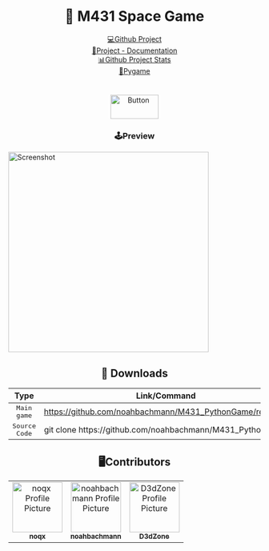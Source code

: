 <h1 align="center" style="font-weight: bold;">🚀 M431 Space Game</h1>

<p align="center">
    <a href="https://github.com/noahbachmann/M431_PythonGame">💻Github Project</a> <br>
    <a  href="https://repo-tracker.com/r/gh/noahbachmann/M431_PythonGame">📄Project - Documentation</a> <br>
    <a  href="https://repo-tracker.com/r/gh/noahbachmann/M431_PythonGame">📊Github Project Stats</a> <br>
    <a  href="https://www.pygame.org/wiki/GettingStarted">🐍Pygame</a> <br>
</p>
<h1>  </h1>

<p align="center">
    <a href="https://objects.githubusercontent.com/github-production-release-asset-2e65be/887838183/7c0c57c3-8717-4b51-b704-e14ac7b0432c?X-Amz-Algorithm=AWS4-HMAC-SHA256&X-Amz-Credential=releaseassetproduction%2F20241218%2Fus-east-1%2Fs3%2Faws4_request&X-Amz-Date=20241218T092028Z&X-Amz-Expires=300&X-Amz-Signature=8872302aafb2c8a628ebf5d4b2e313526fbf1085ef196d66be751ec20433c3b8&X-Amz-SignedHeaders=host&response-content-disposition=attachment%3B%20filename%3DGame.exe&response-content-type=application%2Foctet-stream">
        <img src="https://i.ibb.co/MhQRgf3/button-64x32-Kopie2.png" alt="Button" width="96" height="48" />
    </a>
</p>

</div>
<p align="center">
    <h3 style="text-align: center;">🕹️Preview</h3>
</p>

<img src="https://i.ibb.co/F0GRN7X/Game-Preview.gif" alt="Screenshot" width="400px" />

<h2 id="routes" style="text-align: center;">📍 Downloads</h2>

<table style="margin: 0 auto; text-align: center;">
    <thead>
        <tr>
            <th>Type</th>
            <th>Link/Command</th>
        </tr>
    </thead>
    <tbody>
        <tr>
            <td><kbd>Main game</kbd></td>
            <td><a href="https://github.com/noahbachmann/M431_PythonGame/releases">https://github.com/noahbachmann/M431_PythonGame/releases</a></td>
        </tr>
        <tr>
            <td><kbd>Source Code</kbd></td>
            <td>git clone https://github.com/noahbachmann/M431_PythonGame</td>
        </tr>
    </tbody>
</table>

<h2 id="colab" style="text-align: center;">🖥️Contributors</h2>
<table style="margin: 0 auto;">
    <tr>
        <td align="center">
            <a href="https://github.com/noqxdev">
                <img src="https://avatars.githubusercontent.com/u/123118803?v=4" width="100px;" alt="noqx Profile Picture" /><br>
                <sub><b>noqx</b></sub>
            </a>
        </td>
        <td align="center">
            <a href="https://github.com/noahbachmann">
                <img src="https://avatars.githubusercontent.com/u/75702803?v=4" width="100px;" alt="noahbachmann Profile Picture" /><br>
                <sub><b>noahbachmann</b></sub>
            </a>
        </td>
        <td align="center">
            <a href="https://github.com/D3dZone">
                <img src="https://avatars.githubusercontent.com/u/184395545?v=4" width="100px;" alt="D3dZone Profile Picture" /><br>
                <sub><b>D3dZone</b></sub>
            </a>
        </td>
    </tr>
</table>
